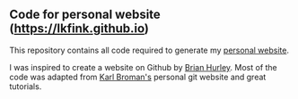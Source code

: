## Code for personal website (https://lkfink.github.io)

This repository contains all code required to generate my [personal website](https://lkfink.github.io/). 

I was inspired to create a website on Github by [Brian Hurley](https://github.com/bkhurley). Most of the code was adapted from [Karl Broman's](https://github.com/kbroman) personal git website and great tutorials.  
